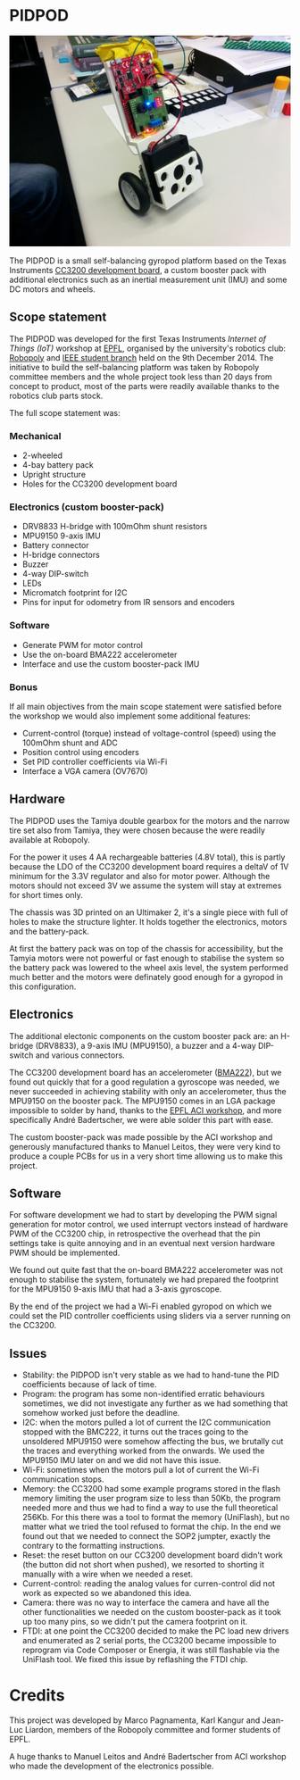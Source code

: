 # PIDPOD

![PIDPOD](PIDPOD.jpg)

The PIDPOD is a small self-balancing gyropod platform based on the Texas Instruments [CC3200 development board](http://www.ti.com/tool/cc3200-launchxl), a custom booster pack with additional electronics such as an inertial measurement unit (IMU) and some DC motors and wheels.

## Scope statement

The PIDPOD was developed for the first Texas Instruments *Internet of Things (IoT)* workshop at [EPFL](http://www.epfl.ch/), organised by the university's robotics club: [Robopoly](http://robopoly.epfl.ch/) and [IEEE student branch](http://ieee.epfl.ch/) held on the 9th December 2014. The initiative to build the self-balancing platform was taken by Robopoly committee members and the whole project took less than 20 days from concept to product, most of the parts were readily available thanks to the robotics club parts stock.

The full scope statement was:

### Mechanical

* 2-wheeled
* 4-bay battery pack
* Upright structure
* Holes for the CC3200 development board

### Electronics (custom booster-pack)

* DRV8833 H-bridge with 100mOhm shunt resistors
* MPU9150 9-axis IMU
* Battery connector
* H-bridge connectors
* Buzzer
* 4-way DIP-switch
* LEDs
* Micromatch footprint for I2C
* Pins for input for odometry from IR sensors and encoders

### Software

* Generate PWM for motor control
* Use the on-board BMA222 accelerometer
* Interface and use the custom booster-pack IMU

### Bonus

If all main objectives from the main scope statement were satisfied before the workshop we would also implement some additional features:

* Current-control (torque) instead of voltage-control (speed) using the 100mOhm shunt and ADC
* Position control using encoders
* Set PID controller coefficients via Wi-Fi
* Interface a VGA camera (OV7670)

## Hardware

The PIDPOD uses the Tamiya double gearbox for the motors and the narrow tire set also from Tamiya, they were chosen because the were readily available at Robopoly.

For the power it uses 4 AA rechargeable batteries (4.8V total), this is partly because the LDO of the CC3200 development board requires a deltaV of 1V minimum for the 3.3V regulator and also for motor power. Although the motors should not exceed 3V we assume the system will stay at extremes for short times only.

The chassis was 3D printed on an Ultimaker 2, it's a single piece with full of holes to make the structure lighter. It holds together the electronics, motors and the battery-pack.

At first the battery pack was on top of the chassis for accessibility, but the Tamyia motors were not powerful or fast enough to stabilise the system so the battery pack was lowered to the wheel axis level, the system performed much better and the motors were definately good enough for a gyropod in this configuration.

## Electronics

The additional electonic components on the custom booster pack are: an H-bridge (DRV8833), a 9-axis IMU (MPU9150), a buzzer and a 4-way DIP-switch and various connectors.

The CC3200 development board has an accelerometer ([BMA222](http://www.bosch-sensortec.com/en/homepage/products_3/3_axis_sensors/acceleration_sensors/bma222_1/bma222)), but we found out quickly that for a good regulation a gyroscope was needed, we never succeeded in achieving stability with only an accelerometer, thus the MPU9150 on the booster pack. The MPU9150 comes in an LGA package impossible to solder by hand, thanks to the [EPFL ACI workshop](http://sti-ateliers.epfl.ch/page-19942.html), and more specifically André Badertscher, we were able solder this part with ease.

The custom booster-pack was made possible by the ACI workshop and generously manufactured thanks to Manuel Leitos, they were very kind to produce a couple PCBs for us in a very short time allowing us to make this project.

## Software

For software development we had to start by developing the PWM signal generation for motor control, we used interrupt vectors instead of hardware PWM of the CC3200 chip, in retrospective the overhead that the pin settings take is quite annoying and in an eventual next version hardware PWM should be implemented.

We found out quite fast that the on-board BMA222 accelerometer was not enough to stabilise the system, fortunately we had prepared the footprint for the MPU9150 9-axis IMU that had a 3-axis gyroscope.

By the end of the project we had a Wi-Fi enabled gyropod on which we could set the PID controller coefficients using sliders via a server running on the CC3200.

## Issues

* Stability: the PIDPOD isn't very stable as we had to hand-tune the PID coefficients because of lack of time.
* Program: the program has some non-identified erratic behaviours sometimes, we did not investigate any further as we had something that somehow worked just before the deadline.
* I2C: when the motors pulled a lot of current the I2C communication stopped with the BMC222, it turns out the traces going to the unsoldered MPU9150 were somehow affecting the bus, we brutally cut the traces and everything worked from the onwards. We used the MPU9150 IMU later on and we did not have this issue.
* Wi-Fi: sometimes when the motors pull a lot of current the Wi-Fi communication stops.
* Memory: the CC3200 had some example programs stored in the flash memory limiting the user program size to less than 50Kb, the program needed more and thus we had to find a way to use the full theoretical 256Kb. For this there was a tool to format the memory (UniFlash), but no matter what we tried the tool refused to format the chip. In the end we found out that we needed to connect the SOP2 jumpter, exactly the contrary to the formatting instructions.
* Reset: the reset button on our CC3200 development board didn't work (the button did not short when pushed), we resorted to shorting it manually with a wire when we needed a reset.
* Current-control: reading the analog values for curren-control did not work as expected so we abandoned this idea.
* Camera: there was no way to interface the camera and have all the other functionalities we needed on the custom booster-pack as it took up too many pins, so we didn't put the camera footprint on it.
* FTDI: at one point the CC3200 decided to make the PC load new drivers and enumerated as 2 serial ports, the CC3200 became impossible to reprogram via Code Composer or Energia, it was still flashable via the UniFlash tool. We fixed this issue by reflashing the FTDI chip.

# Credits

This project was developed by Marco Pagnamenta, Karl Kangur and Jean-Luc Liardon, members of the Robopoly committee and former students of EPFL.

A huge thanks to Manuel Leitos and André Badertscher from ACI workshop who made the development of the electronics possible.
